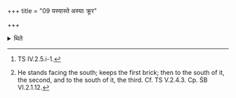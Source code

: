 +++
title = "09 यस्यास्ते अस्याः क्रूर"

+++

<details><summary>थिते</summary>

9. With three verses beginning with yasyāste asyāḥ krūra āsañ juhomi[^1] (he keeps them) in the direction away from him, without letting them touch each other and ending in the south.[^2]   

[^1]: TS IV.2.5.i-1.   

[^2]: He stands facing the south; keeps the first brick; then to the south of it, the second, and to the south of it, the third. Cf. TS V.2.4.3. Cp. ŚB VI.2.1.12.  
</details>

